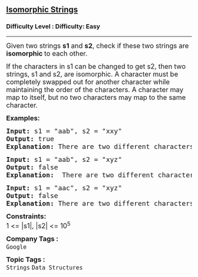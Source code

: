 <h2><a href="https://www.geeksforgeeks.org/problems/isomorphic-strings-1587115620/1">Isomorphic Strings</a></h2><h3>Difficulty Level : Difficulty: Easy</h3><hr><div class="problems_problem_content__Xm_eO"><p><span style="font-size: 18px;">Given two strings <strong>s1</strong>&nbsp;and <strong>s2</strong>, check if these two&nbsp;strings are <strong>isomorphic </strong>to each other.<br></span></p>
<p><span style="font-size: 18px;">If the characters in s1 can be changed to get s2, then two strings, s1 and s2, are isomorphic. </span><span style="font-size: 18px;">A character must be completely swapped out for another character while maintaining the order of the characters. A character may map to itself, but no two characters may map to the same character.</span></p>
<p><span style="font-size: 18px;"><strong>Examples:</strong></span></p>
<pre><span style="font-size: 18px;"><strong>Input: </strong>s1 = "aab", s2 = "xxy"
<strong>Output: </strong>true<strong>
Explanation: </strong>There are two different characters in aab and xxy, i.e a and b with frequency 2 and 1 respectively.</span>
</pre>
<pre><span style="font-size: 18px;"><strong>Input: </strong>s1 = "aab", s2 = "xyz"
<strong>Output: </strong>false<strong>
Explanation:  </strong>There are two different characters in aab but there are three different charactersin xyz. So there won't be one to one mapping between s1and s2.<br></span></pre>
<pre><span style="font-size: 18px;"><strong>Input: </strong>s1 = "aac", s2 = "xyz"
<strong>Output: </strong>false<strong>
Explanation: </strong>There are two different characters in aab but there are three different charactersin xyz. So there won't be one to one mapping between s1and s2.</span></pre>
<p><span style="font-size: 18px;"><strong>Constraints:</strong><br>1 &lt;= |s1|, |s2| &lt;= 10<sup>5</sup></span></p></div><p><span style=font-size:18px><strong>Company Tags : </strong><br><code>Google</code>&nbsp;<br><p><span style=font-size:18px><strong>Topic Tags : </strong><br><code>Strings</code>&nbsp;<code>Data Structures</code>&nbsp;